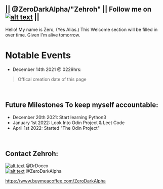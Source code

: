 ## || @ZeroDarkAlpha/"Zehroh" || Follow me on [![alt text][1.1]][1] ||

Hello! My name is Zero, (Yes Alias.) This Welcome section will be filled in over time. Given I'm alive tomorrow.


# Notable Events
 -  December 14th 2021 @ 0229hrs:

>  Offical creation date of this page

<br>

## Future Milestones To keep myself accountable:
- December 20th 2021: Start learning Python3
- January 1st 2022: Look Into Odin Project & Leet Code
- April 1st 2022: Started "The Odin Project"
<br>

## Contact Zehroh:
<!-- Social Media calls -->  
[![alt text][1.1]][1]  @DrDoccx <br>
[![alt text][6.1]][6]  @ZeroDarkAlpha <br>
<!-- links to social media icons -->   
<!-- icons with padding -->  
[1.1]: http://i.imgur.com/tXSoThF.png (twitter icon with padding)    
[6.1]: http://i.imgur.com/0o48UoR.png (github icon with padding)  
<!-- icons without padding -->  
[1.2]: http://i.imgur.com/wWzX9uB.png (twitter icon without padding)   
[6.2]: http://i.imgur.com/9I6NRUm.png (github icon without padding)  
<!-- links to your social media accounts -->  
<!-- update these accordingly -->  
[1]: http://www.twitter.com/DrDocxx
[6]: http://www.github.com/ZeroDarkAlpha
https://www.buymeacoffee.com/ZeroDarkAlpha

<!-- End of Developer Section -->  
